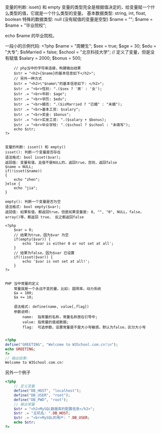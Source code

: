 变量的判断: isset() 和 empty
变量的类型完全是根据值决定的，给变量赋一个什么类型的值，它就是一个什么类型的变量。
基本数据类型: string, int, float, boolean
特殊的数据类型: null  (没有赋值的变量是空型)
$name = "";
$name = $name + "毕业院校";

echo $name 的毕业院校。

一段小的示例代码:
    <?php
        $name = "周鲠生";
        $sex  = true;
        $age  = 30;
        $edu  = "大专";
        $isMarried = false;
        $school = "北京科技大学";        // 定义了变量，但是没有赋值
        $salary = 2000;
        $bonus  = 500;

        // php当中的字符串连接，构建输出结果
        $str = "<h2>{$name}的基本信息如下</h2>";
        // 另外一种方式
        $str = "<h2>\"$name\"的基本信息如下: </h2>";
        $str .= "<br>性别: ".($sex ? '男' : '女');
        $str .= "<br>年龄: $age";
        $str .= "<br>学历: $edu";
        $str .= "<br>婚否: ".($isMarried ? "已婚" : "未婚");
        $str .= "<br>基本工资: $salary";
        $str .= "<br>奖金: $bonus";
        $str .= "<br>实发工资: ".($salary + $bonus);
        $str .= "<br>毕业学校: ".($school ? $school : "未填写");
        echo $str;
    ?>


    变量的判断: isset() 和 empty()
    isset(): 判断一个变量是否存在
    语法格式: bool isset($var);
    返回值: 变量有值，且值不是NULL的，返回true，否则，返回false
    $name = NULL;
    if(!isset($name))
    {
        echo "zhen";
    }else {
        echo "jia";
    }

    empty(): 判断一个变量是否为空
    语法格式: bool empty($var); 
    返回值: 如果有值，都返回true，但是如果变量是: 0, "", "0", NULL，false，array()等，都返回 true， 反之都返回false

    <?php
        $var = 0;
        // 结果为true，因为$var 为空
        if(empty($var)) {
            echo '$var is either 0 or not set at all';
        }
        // 结果为false，因为$var 已设置
        if(!isset($var)) {
            echo '$var is not set at all!';
        }
    ?>


    PHP 当中常量的定义
        常量就是一个永远不变的量，比如: 圆周率，动力系统
        $a = 100;
        $a += 10;

        语法格式: define(name, value[,flag])
        参数说明:
            name:  指常量的名称，常量名称放在引导中;
            value: 指常量的值或数据;
            flag:  可选参数，设置常量是不是大小写敏感，默认为false，区分大小写
```php

<?php
define("GREETING", "Welcome to W3School.com.cn!\n");
echo GREETING;
?>
// 输出结果:
Welcome to W3School.com.cn!
```


另外一个例子
```php
<?php
    // 定义变量
    define("DB_HOST", "localhost");
    define("DB_USER", "root");
    define("DB_PWD", "root");
    // 输出常量
    $str = "<h2>MySQL数据库的配置信息</h2>";
    $str .= "主机名: ".DB_HOST;    
    $str .= "<br>MySQL的用户: ".DB_USER;
    echo $str;
?>
```
